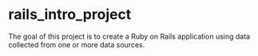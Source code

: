 # rails_intro_project
The goal of this project is to create a Ruby on Rails application using data collected from one or more data sources.
